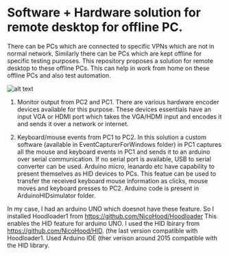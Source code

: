 # Software + Hardware solution for remote desktop for offline PC.

There can be PCs which are connected to specific VPNs which are not in normal network. Similarly there can be PCs which are kept offline for specific testing purposes. This repository proposes a solution for remote desktop to these offline PCs. This can help in work from home on these offline PCs and also test automation.

![alt text](https://github.com/riyasy/RemoteDesktopForOfflinePC/blob/master/Misc/Architecture.jpg?raw=true)


1. Monitor output from PC2 and PC1. There are various hardware encoder devices available for this purpose. These devices essentials have an input VGA or HDMI port which takes the VGA/HDMI input and encodes it and sends it over a network or internet.

2. Keyboard/mouse events from PC1 to PC2.
In this solution a custom software (available in EventCapturerForWindows folder) in PC1 captures all the mouse and keyboard events in PC1 and sends it to an arduino over serial communication. If no serial port is available, USB to serial converter can be used.
Arduino micro, leanardo etc have capability to present themselves as HID devices to PCs. This featue can be used to transfer the received keyboard mouse information as clicks, mouse moves and keyboard presses to PC2. Arduino code is present in ArduinoHIDsimulator folder.

In my case, I had an arduino UNO which doesnot have these feature.
So I installed Hoodloader1 from https://github.com/NicoHood/Hoodloader
This enables the HID feature for arduino UNO.
I used the HID lbirary from https://github.com/NicoHood/HID. (the last version compatible with Hoodloader1.
Used Arduino IDE (ther verison around 2015 compatible with the HID library.
